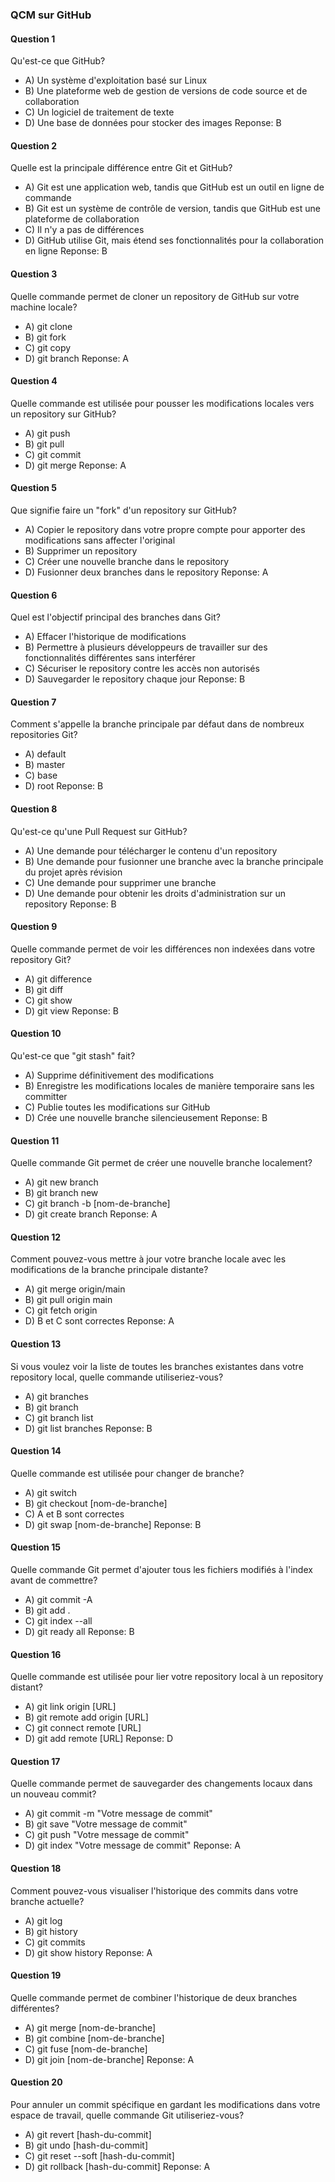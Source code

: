 ### QCM sur GitHub

#### Question 1
Qu'est-ce que GitHub?
- A) Un système d'exploitation basé sur Linux
- B) Une plateforme web de gestion de versions de code source et de collaboration
- C) Un logiciel de traitement de texte
- D) Une base de données pour stocker des images
Reponse: B

#### Question 2
Quelle est la principale différence entre Git et GitHub?
- A) Git est une application web, tandis que GitHub est un outil en ligne de commande
- B) Git est un système de contrôle de version, tandis que GitHub est une plateforme de collaboration
- C) Il n'y a pas de différences
- D) GitHub utilise Git, mais étend ses fonctionnalités pour la collaboration en ligne
Reponse: B

#### Question 3
Quelle commande permet de cloner un repository de GitHub sur votre machine locale?
- A) git clone
- B) git fork
- C) git copy
- D) git branch
Reponse: A

#### Question 4
Quelle commande est utilisée pour pousser les modifications locales vers un repository sur GitHub?
- A) git push
- B) git pull
- C) git commit
- D) git merge
Reponse: A

#### Question 5
Que signifie faire un "fork" d'un repository sur GitHub?
- A) Copier le repository dans votre propre compte pour apporter des modifications sans affecter l'original
- B) Supprimer un repository
- C) Créer une nouvelle branche dans le repository
- D) Fusionner deux branches dans le repository
Reponse: A

#### Question 6
Quel est l'objectif principal des branches dans Git?
- A) Effacer l'historique de modifications
- B) Permettre à plusieurs développeurs de travailler sur des fonctionnalités différentes sans interférer
- C) Sécuriser le repository contre les accès non autorisés
- D) Sauvegarder le repository chaque jour
Reponse: B

#### Question 7
Comment s'appelle la branche principale par défaut dans de nombreux repositories Git?
- A) default
- B) master
- C) base
- D) root
Reponse: B

#### Question 8
Qu'est-ce qu'une Pull Request sur GitHub?
- A) Une demande pour télécharger le contenu d'un repository
- B) Une demande pour fusionner une branche avec la branche principale du projet après révision
- C) Une demande pour supprimer une branche
- D) Une demande pour obtenir les droits d'administration sur un repository
Reponse: B

#### Question 9
Quelle commande permet de voir les différences non indexées dans votre repository Git?
- A) git difference
- B) git diff
- C) git show
- D) git view
Reponse: B

#### Question 10
Qu'est-ce que "git stash" fait?
- A) Supprime définitivement des modifications
- B) Enregistre les modifications locales de manière temporaire sans les committer
- C) Publie toutes les modifications sur GitHub
- D) Crée une nouvelle branche silencieusement
Reponse: B

#### Question 11
Quelle commande Git permet de créer une nouvelle branche localement?
- A) git new branch
- B) git branch new
- C) git branch -b [nom-de-branche]
- D) git create branch
Reponse: A

#### Question 12
Comment pouvez-vous mettre à jour votre branche locale avec les modifications de la branche principale distante?
- A) git merge origin/main
- B) git pull origin main
- C) git fetch origin
- D) B et C sont correctes
Reponse: A

#### Question 13
Si vous voulez voir la liste de toutes les branches existantes dans votre repository local, quelle commande utiliseriez-vous?
- A) git branches
- B) git branch
- C) git branch list
- D) git list branches
Reponse: B

#### Question 14
Quelle commande est utilisée pour changer de branche?
- A) git switch
- B) git checkout [nom-de-branche]
- C) A et B sont correctes
- D) git swap [nom-de-branche]
Reponse: B

#### Question 15
Quelle commande Git permet d'ajouter tous les fichiers modifiés à l'index avant de commettre?
- A) git commit -A
- B) git add .
- C) git index --all
- D) git ready all
Reponse: B

#### Question 16
Quelle commande est utilisée pour lier votre repository local à un repository distant?
- A) git link origin [URL]
- B) git remote add origin [URL]
- C) git connect remote [URL]
- D) git add remote [URL]
Reponse: D

#### Question 17
Quelle commande permet de sauvegarder des changements locaux dans un nouveau commit?
- A) git commit -m "Votre message de commit"
- B) git save "Votre message de commit"
- C) git push "Votre message de commit"
- D) git index "Votre message de commit"
Reponse: A

#### Question 18
Comment pouvez-vous visualiser l'historique des commits dans votre branche actuelle?
- A) git log
- B) git history
- C) git commits
- D) git show history
Reponse: A

#### Question 19
Quelle commande permet de combiner l'historique de deux branches différentes?
- A) git merge [nom-de-branche]
- B) git combine [nom-de-branche]
- C) git fuse [nom-de-branche]
- D) git join [nom-de-branche]
Reponse: A

#### Question 20
Pour annuler un commit spécifique en gardant les modifications dans votre espace de travail, quelle commande Git utiliseriez-vous?
- A) git revert [hash-du-commit]
- B) git undo [hash-du-commit]
- C) git reset --soft [hash-du-commit]
- D) git rollback [hash-du-commit]
Reponse: A


